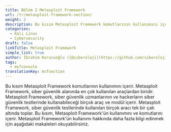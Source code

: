 ```yaml
---
title: Bölüm 2 Metasploit Framework
url: /tr/metasploit-framework-section/
weight: 2
description: Bu kısım Metasploit Framework komutlarının kullanımını içerir.
categories:
  - Kali Linux
  - Cybersecurity
draft: false
linkTitle: Metasploit Framework
simple_list: true
author: İbrahim Korucuoğlu ([@siberoloji](https://github.com/siberoloji))"
tags:
  - msfconsole
translationKey: msfsection
---
```


Bu kısım Metasploit Framework komutlarının kullanımını içerir. Metasploit Framework, siber güvenlik alanında en çok kullanılan araçlardan biridir. Metasploit Framework, siber güvenlik uzmanlarının ve hackerların siber güvenlik testlerinde kullanabileceği birçok araç ve modül içerir. Metasploit Framework, siber güvenlik testlerinde kullanılan birçok aracı tek bir çatı altında toplar. Bu kısım, Metasploit Framework'ün kullanımını ve komutlarını içerir. Metasploit Framework'ün kullanımı hakkında daha fazla bilgi edinmek için aşağıdaki makaleleri okuyabilirsiniz.
